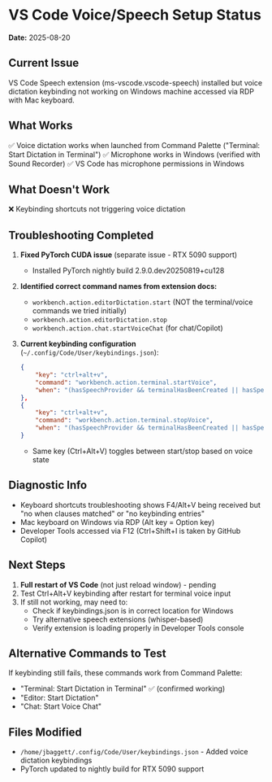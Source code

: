 # VS Code Voice/Speech Setup Status
**Date:** 2025-08-20

## Current Issue
VS Code Speech extension (ms-vscode.vscode-speech) installed but voice dictation keybinding not working on Windows machine accessed via RDP with Mac keyboard.

## What Works
✅ Voice dictation works when launched from Command Palette ("Terminal: Start Dictation in Terminal")
✅ Microphone works in Windows (verified with Sound Recorder)
✅ VS Code has microphone permissions in Windows

## What Doesn't Work
❌ Keybinding shortcuts not triggering voice dictation

## Troubleshooting Completed
1. **Fixed PyTorch CUDA issue** (separate issue - RTX 5090 support)
   - Installed PyTorch nightly build 2.9.0.dev20250819+cu128

2. **Identified correct command names from extension docs:**
   - `workbench.action.editorDictation.start` (NOT the terminal/voice commands we tried initially)
   - `workbench.action.editorDictation.stop`
   - `workbench.action.chat.startVoiceChat` (for chat/Copilot)

3. **Current keybinding configuration** (`~/.config/Code/User/keybindings.json`):
   ```json
   {
       "key": "ctrl+alt+v",
       "command": "workbench.action.terminal.startVoice",
       "when": "(hasSpeechProvider && terminalHasBeenCreated || hasSpeechProvider && terminalProcessSupported) && !terminalVoiceInProgress"
   },
   {
       "key": "ctrl+alt+v",
       "command": "workbench.action.terminal.stopVoice",
       "when": "(hasSpeechProvider && terminalHasBeenCreated || hasSpeechProvider && terminalProcessSupported) && terminalVoiceInProgress"
   }
   ```
   - Same key (Ctrl+Alt+V) toggles between start/stop based on voice state

## Diagnostic Info
- Keyboard shortcuts troubleshooting shows F4/Alt+V being received but "no when clauses matched" or "no keybinding entries"
- Mac keyboard on Windows via RDP (Alt key = Option key)
- Developer Tools accessed via F12 (Ctrl+Shift+I is taken by GitHub Copilot)

## Next Steps
1. **Full restart of VS Code** (not just reload window) - pending
2. Test Ctrl+Alt+V keybinding after restart for terminal voice input
3. If still not working, may need to:
   - Check if keybindings.json is in correct location for Windows
   - Try alternative speech extensions (whisper-based)
   - Verify extension is loading properly in Developer Tools console

## Alternative Commands to Test
If keybinding still fails, these commands work from Command Palette:
- "Terminal: Start Dictation in Terminal" ✅ (confirmed working)
- "Editor: Start Dictation"
- "Chat: Start Voice Chat"

## Files Modified
- `/home/jbaggett/.config/Code/User/keybindings.json` - Added voice dictation keybindings
- PyTorch updated to nightly build for RTX 5090 support